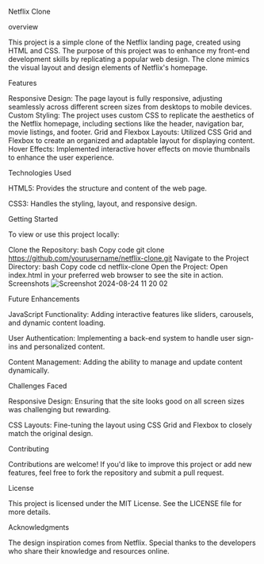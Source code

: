 Netflix Clone

overview

This project is a simple clone of the Netflix landing page, created using HTML and CSS. The purpose of this project was to enhance my front-end development skills by replicating a popular web design. The clone mimics the visual layout and design elements of Netflix's homepage.

Features

Responsive Design: The page layout is fully responsive, adjusting seamlessly across different screen sizes from desktops to mobile devices.
Custom Styling: The project uses custom CSS to replicate the aesthetics of the Netflix homepage, including sections like the header, navigation bar, movie listings, and footer.
Grid and Flexbox Layouts: Utilized CSS Grid and Flexbox to create an organized and adaptable layout for displaying content.
Hover Effects: Implemented interactive hover effects on movie thumbnails to enhance the user experience.


Technologies Used


HTML5: Provides the structure and content of the web page.

CSS3: Handles the styling, layout, and responsive design.


Getting Started

To view or use this project locally:

Clone the Repository:
bash
Copy code
git clone https://github.com/yourusername/netflix-clone.git
Navigate to the Project Directory:
bash
Copy code
cd netflix-clone
Open the Project: Open index.html in your preferred web browser to see the site in action.
Screenshots
![Screenshot 2024-08-24 11 20 02](https://github.com/user-attachments/assets/b99a92e3-a556-4b3f-abe3-07cdac8e0a05)

Future Enhancements


JavaScript Functionality: Adding interactive features like sliders, carousels, and dynamic content loading.

User Authentication: Implementing a back-end system to handle user sign-ins and personalized content.

Content Management: Adding the ability to manage and update content dynamically.


Challenges Faced

Responsive Design: Ensuring that the site looks good on all screen sizes was challenging but rewarding.

CSS Layouts: Fine-tuning the layout using CSS Grid and Flexbox to closely match the original design.


Contributing


Contributions are welcome! If you'd like to improve this project or add new features, feel free to fork the repository and submit a pull request.

License


This project is licensed under the MIT License. See the LICENSE file for more details.

Acknowledgments



The design inspiration comes from Netflix.
Special thanks to the developers who share their knowledge and resources online.
